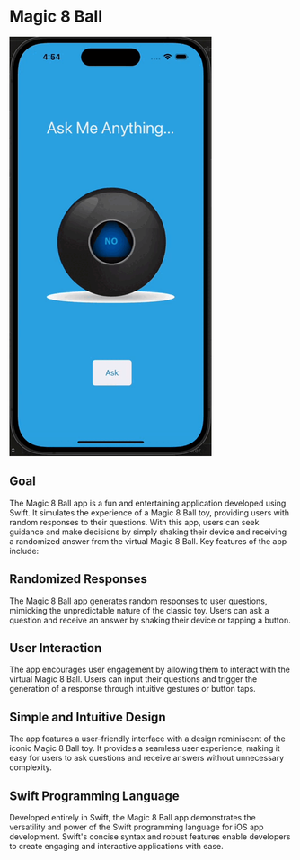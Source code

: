 # Magic 8 Ball

![Magic-8-ball](Documentation/Magic-8-ball.gif)

## Goal

The Magic 8 Ball app is a fun and entertaining application developed using Swift. It simulates the experience of a Magic 8 Ball toy, providing users with random responses to their questions. With this app, users can seek guidance and make decisions by simply shaking their device and receiving a randomized answer from the virtual Magic 8 Ball. Key features of the app include:

## Randomized Responses 
The Magic 8 Ball app generates random responses to user questions, mimicking the unpredictable nature of the classic toy. Users can ask a question and receive an answer by shaking their device or tapping a button.

## User Interaction 
The app encourages user engagement by allowing them to interact with the virtual Magic 8 Ball. Users can input their questions and trigger the generation of a response through intuitive gestures or button taps.

## Simple and Intuitive Design 
The app features a user-friendly interface with a design reminiscent of the iconic Magic 8 Ball toy. It provides a seamless user experience, making it easy for users to ask questions and receive answers without unnecessary complexity.

## Swift Programming Language 
Developed entirely in Swift, the Magic 8 Ball app demonstrates the versatility and power of the Swift programming language for iOS app development. Swift's concise syntax and robust features enable developers to create engaging and interactive applications with ease.


